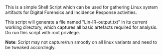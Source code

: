 This is a simple Shell Script which can be used for gathering Linux system artifacts for Digital Forensics and Incidence Response activities.

This script will generate a file named "Lin-IR-output.txt" in its current working directory, which captures all basic artefacts required for analysis.
Do run this script with root privilege.

**Note**: Script may not capture/run smootly on all linux variants and need to be tweaked accordingly.

